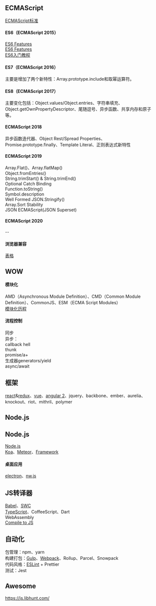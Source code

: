 ## ECMAScript
[ECMAScript标准](https://tc39.github.io/ecma262/)   

#### ES6（ECMAScript 2015）
[ES6 Features](https://github.com/lukehoban/es6features)   
[ES6 Features](https://github.com/rse/es6-features)   
[ES6入门教程](http://es6.ruanyifeng.com/)   

#### ES7（ECMAScript 2016）
主要是增加了两个新特性：Array.prototype.include和取幂运算符。   

#### ES8（ECMAScript 2017）
主要变化包括：Object.values/Object.entries、字符串填充、Object.getOwnPropertyDescriptor、尾随逗号、异步函数、共享内存和原子等。   

#### ECMAScript 2018
异步函数迭代器、Object Rest/Spread Properties、Promise.prototype.finally、Template Literal、正则表达式新特性

#### ECMAScript 2019
Array.Flat()、Array.flatMap()   
Object.fromEntries()   
String.trimStart() & String.trimEnd()   
Optional Catch Binding   
Function.toString()   
Symbol.description   
Well Formed JSON.Stringify()   
Array.Sort Stability   
JSON ECMAScript(JSON Superset)   

#### ECMAScript 2020
--

#### 浏览器兼容
[表格](http://kangax.github.io/compat-table/)  

## WOW
#### 模块化
AMD（Asynchronous Module Definition）、CMD（Common Module Definition）、CommonJS、ESM（ECMA Script Modules）  
[模块化历程](http://www.cnblogs.com/lvdabao/p/js-modules-develop.html)   
#### 流程控制  
   同步   
   异步：  
      callback hell  
      thunk  
      promise/a+  
      生成器generators/yield  
      async/await   

## 框架
[react](https://reactjs.org/)&[redux](https://redux.js.org)、[vue](https://cn.vuejs.org/)、[angular 2](https://angular.io/)、jquery、backbone、ember、aurelia、knockout、riot、mithril、polymer   

## Node.js
## Node.js
[Node.js](https://nodejs.org/)   
[Koa](https://koajs.com/)、[Meteor](https://www.meteor.com/)、[Framework](http://nodeframework.com/)    

#### 桌面应用
[electron](https://electronjs.org/)、[nw.js](https://nwjs.io/)

## JS转译器
[Babel](https://babeljs.io/)、[SWC](https://github.com/swc-project/swc)   
[TypeScript](http://www.typescriptlang.org/)、CoffeeScript、Dart   
WebAssembly   
[Compile to JS](https://github.com/jashkenas/coffeescript/wiki/List-of-languages-that-compile-to-JS)   

## 自动化
包管理：npm、yarn   
构建打包：[Gulp](https://gulpjs.com/)、[Webpack](https://webpack.js.org/)、Rollup、Parcel、Snowpack   
代码风格：[ESLint](https://eslint.org/) + Prettier   
测试：Jest   

## Awesome
https://js.libhunt.com/  
